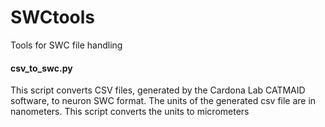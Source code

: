 # SWCtools
Tools for SWC file handling




#### csv_to_swc.py
This script converts CSV files, generated by the Cardona Lab CATMAID software, to neuron SWC format.
The units of the generated csv file are in nanometers.
This script converts the units to micrometers